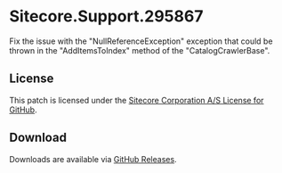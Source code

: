 # Sitecore.Support.295867
Fix the issue with the &quot;NullReferenceException&quot; exception that could be thrown in the &quot;AddItemsToIndex&quot; method of the &quot;CatalogCrawlerBase&quot;.

## License  
This patch is licensed under the [Sitecore Corporation A/S License for GitHub](https://github.com/sitecoresupport/Sitecore.Support.295867/blob/master/LICENSE).  

## Download  
Downloads are available via [GitHub Releases](https://github.com/sitecoresupport/Sitecore.Support.295867/releases).  

